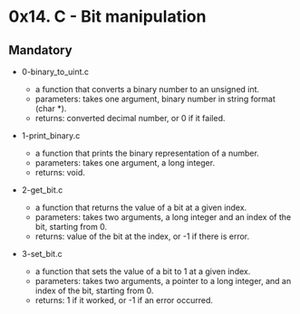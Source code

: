 # 0x14. C - Bit manipulation

## Mandatory

- 0-binary_to_uint.c
  - a function that converts a binary number to an unsigned int.
  - parameters: takes one argument, binary number in string format (char *).
  - returns: converted decimal number, or 0 if it failed.

- 1-print_binary.c
  - a function that prints the binary representation of a number.
  - parameters: takes one argument, a long integer.
  - returns: void.

- 2-get_bit.c
  - a function that returns the value of a bit at a given index.
  - parameters: takes two arguments, a long integer and an index of the bit, starting from 0.
  - returns: value of the bit at the index, or -1 if there is error.

- 3-set_bit.c
  - a function that sets the value of a bit to 1 at a given index.
  - parameters: takes two arguments, a pointer to a long integer, and an index of the bit, starting from 0.
  - returns: 1 if it worked, or -1 if an error occurred.

